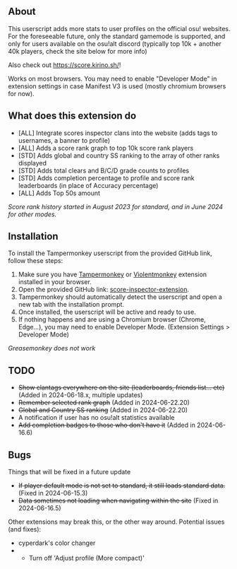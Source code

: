 ## About

This userscript adds more stats to user profiles on the official osu! websites.
For the foreseeable future, only the standard gamemode is supported, and only for users available on the osu!alt discord (typically top 10k + another 40k players, check the site below for more info)

Also check out https://score.kirino.sh/!

Works on most browsers. You may need to enable "Developer Mode" in extension settings in case Manifest V3 is used (mostly chromium browsers for now).

## What does this extension do
- [ALL] Integrate scores inspector clans into the website (adds tags to usernames, a banner to profile)
- [ALL] Adds a score rank graph to top 10k score rank players
- [STD] Adds global and country SS ranking to the array of other ranks displayed
- [STD] Adds total clears and B/C/D grade counts to profiles
- [STD] Adds completion percentage to profile and score rank leaderboards (in place of Accuracy percentage)
- [ALL] Adds Top 50s amount

*Score rank history started in August 2023 for standard, and in June 2024 for other modes.*

## Installation

To install the Tampermonkey userscript from the provided GitHub link, follow these steps:

1. Make sure you have [Tampermonkey](https://www.tampermonkey.net/) or [Violentmonkey](https://violentmonkey.github.io/) extension installed in your browser.
2. Open the provided GitHub link: [score-inspector-extension](https://github.com/darkchii/score-inspector-extension/raw/main/inspector.user.js).
3. Tampermonkey should automatically detect the userscript and open a new tab with the installation prompt.
4. Once installed, the userscript will be active and ready to use.
5. If nothing happens and are using a Chromium browser (Chrome, Edge...), you may need to enable Developer Mode. (Extension Settings > Developer Mode)

*Greasemonkey does not work*

## TODO
- ~~Show clantags everywhere on the site (leaderboards, friends list... etc)~~ (Added in 2024-06-18.x, multiple updates)
- ~~Remember selected rank graph~~ (Added in 2024-06-22.20)
- ~~Global and Country SS ranking~~ (Added in 2024-06-22.20)
- A notification if user has no osu!alt statistics available
- ~~Add completion badges to those who don't have it~~ (Added in 2024-06-16.6)

## Bugs
Things that will be fixed in a future update
- ~~If player default mode is not set to standard, it still loads standard data.~~ (Fixed in 2024-06-15.3)
- ~~Data sometimes not loading when navigating within the site~~ (Fixed in 2024-06-16.5)

Other extensions may break this, or the other way around. Potential issues (and fixes):

- cyperdark's color changer
- - Turn off 'Adjust profile (More compact)'
